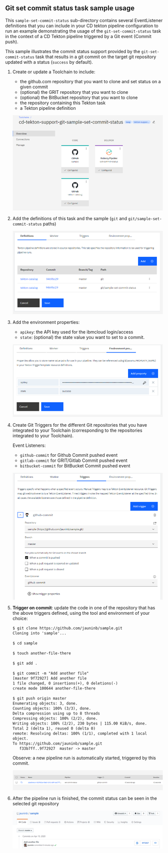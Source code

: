 ## Git set commit status task sample usage ##

This `sample-set-commit-status` sub-directory contains several EventListener definitions that you can include in your CD tekton pipeline configuration to run an example demonstrating the usage of the `git-set-commit-status` task in the context of a CD Tekton pipeline triggered by a Git event (Commit push).

This sample illustrates the commit status support provided by the `git-set-commit-status` task that results in a git commit on the target git repository updated with a status (`success` by default).

1) Create or update a Toolchain to include:

   - the github.com repository that you want to clone and set status on a given commit
   - (optional) the GRIT repository that you want to clone
   - (optional) the BitBucket repository that you want to clone
   - the repository containing this Tekton task
   - a Tekton pipeline definition

   ![Toolchain overview](./images/sample-set-commit-status-toolchain-overview.png)

2) Add the definitions of this task and the sample (`git` and `git/sample-set-commit-status` paths)

   ![Tekton pipeline definitions](./images/sample-set-commit-status-tekton-pipeline-definitions.png)

3) Add the environment properties:

   - `apikey`: the API key used for the ibmcloud login/access
   - `state`: (optional) the state value you want to set to a commit.

   ![Tekton pipeline environment properties](./images/sample-set-commit-status-tekton-pipeline-environment-properties.png)

4) Create Git Triggers for the different Git repositories that you have integrated to your Toolchain (corresponding to the repositories integrated to your Toolchain).

   Event Listeners:
    - `github-commit` for Github Commit pushed event
    - `gitlab-commit` for GRIT/Gitlab Commit pushed event
    - `bitbucket-commit` for BitBucket Commit pushed event

   ![Tekton pipeline triggers definition](./images/sample-set-commit-status-tekton-pipeline-triggers.png)


5) **Trigger on commit**: update the code in one of the repository that has the above triggers defined, using the tool and environment of your choice:

   ```
   $ git clone https://github.com/jauninb/sample.git
   Cloning into 'sample'...

   $ cd sample

   $ touch another-file-there

   $ git add .

   $ git commit -m "Add another file"
   [master 9f72927] Add another file
   1 file changed, 0 insertions(+), 0 deletions(-)
   create mode 100644 another-file-there

   $ git push origin master
   Enumerating objects: 3, done.
   Counting objects: 100% (3/3), done.
   Delta compression using up to 8 threads
   Compressing objects: 100% (2/2), done.
   Writing objects: 100% (2/2), 230 bytes | 115.00 KiB/s, done.
   Total 2 (delta 1), reused 0 (delta 0)
   remote: Resolving deltas: 100% (1/1), completed with 1 local object.
   To https://github.com/jauninb/sample.git
      f33b7ff..9f72927  master -> master
   ```

   Observe: a new pipeline run is automatically started, triggered by this commit.

   ![Tekton pipeline sample-set-commit-status trigger run on commit event](./images/sample-set-commit-status-trigger-github-commit-event-run.png)

6) After the pipeline run is finished, the commit status can be seen in the selected git repository

   ![Tekton pipeline sample-set-commit-status commit status](./images/sample-set-commit-status-trigger-github-commit-status.png)
